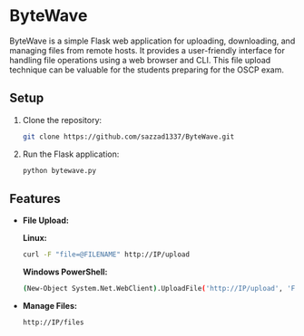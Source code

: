 
# ByteWave

ByteWave is a simple Flask web application for uploading, downloading, and managing files from remote hosts. It provides a user-friendly interface for handling file operations using a web browser and CLI.
This file upload technique can be valuable for the students preparing for the OSCP exam.

## Setup

1. Clone the repository:

   ```bash
   git clone https://github.com/sazzad1337/ByteWave.git

2. Run the Flask application:

	```bash
	python bytewave.py

## Features


   - **File Upload:**
   
     **Linux:**
     ```bash
     curl -F "file=@FILENAME" http://IP/upload
     ```

     **Windows PowerShell:**
     ```bash
     (New-Object System.Net.WebClient).UploadFile('http://IP/upload', 'FILENAME')
     ```


   - **Manage Files:**
   
     ```bash
     http://IP/files
     ```